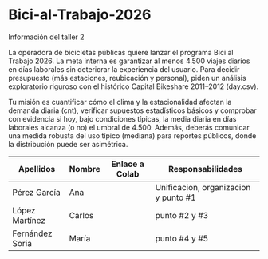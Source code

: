 # Bici-al-Trabajo-2026
Información del taller 2

La operadora de bicicletas públicas quiere lanzar el programa Bici al Trabajo 2026. La meta interna es garantizar al menos 4.500 viajes diarios en días laborales sin deteriorar la experiencia del usuario. Para decidir presupuesto (más estaciones, reubicación y personal), piden un análisis exploratorio riguroso con el histórico Capital Bikeshare 2011–2012 (day.csv).

Tu misión es cuantificar cómo el clima y la estacionalidad afectan la demanda diaria (cnt), verificar supuestos estadísticos básicos y comprobar con evidencia si hoy, bajo condiciones típicas, la media diaria en días laborales alcanza (o no) el umbral de 4.500. Además, deberás comunicar una medida robusta del uso típico (mediana) para reportes públicos, donde la distribución puede ser asimétrica.


| Apellidos       | Nombre    | Enlace a Colab | Responsabilidades                     | 
|-----------------|-----------|----------------|---------------------------------------|
| Pérez García    | Ana       |                | Unificacion, organizacion y punto #1  |
| López Martínez  | Carlos    |                | punto #2 y #3                         |
| Fernández Soria | María     |                | punto #4 y #5                         |
